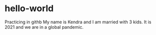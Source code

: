 # hello-world
Practicing in githb
My name is Kendra and I am married with 3 kids. It is 2021 and we are in a global pandemic. 
